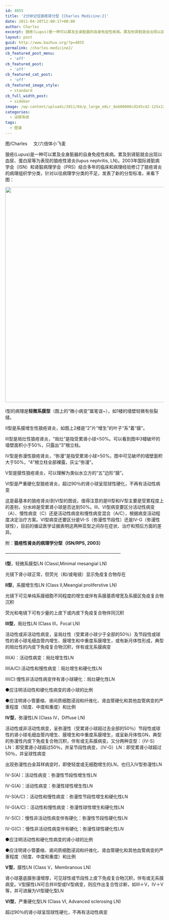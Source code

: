 ```yaml
---
id: 4055
title: '2分钟记住狼疮肾分型 [Charles Medicine:2]'
date: 2011-04-20T12:00:17+00:00
author: Charles
excerpt: 狼疮(Lupus)是一种可以累及全身脏器的自身免疫性疾病。累及到肾脏就会出现以血尿、蛋白尿等为表现的狼疮性肾炎。查尔斯图谱，让你2分钟内掌握狼疮肾炎的六个分型！
layout: post
guid: http://www.bazhua.org/?p=4055
permalink: /charles-medicine2/
cb_featured_post_menu:
  - 'off'
cb_featured_post:
  - 'off'
cb_featured_cat_post:
  - 'off'
cb_featured_image_style:
  - standard
cb_full_width_post:
  - sidebar
image: /wp-content/uploads/2011/04/p_large_e6Lr_6eb00000cd245c42-125x125.jpg
categories:
  - 泌尿系统
tags:
  - 图谱
---
```

图/Charles     文/六倍体小飞麦

狼疮(Lupus)是一种可以累及全身脏器的自身免疫性疾病。累及到肾脏就会出现以血尿、蛋白尿等为表现的狼疮性肾炎(lupus nephritis, LN)。2003年国际肾脏病学会（ISN）和肾脏病理学会（PRS）结合多年的临床和病理经验修订了狼疮肾炎的病理组织学分类，针对以往病理学分类的不足，发表了新的分型标准，来看下图：
  
[<img class="alignnone size-full wp-image-4056" title="p_large_e6Lr_6eb00000cd245c42" src="/wp-content/uploads/2011/04/p_large_e6Lr_6eb00000cd245c42.jpg" alt="" width="600" height="682" srcset="/wp-content/uploads/2011/04/p_large_e6Lr_6eb00000cd245c42.jpg 600w, /wp-content/uploads/2011/04/p_large_e6Lr_6eb00000cd245c42-131x150.jpg 131w, /wp-content/uploads/2011/04/p_large_e6Lr_6eb00000cd245c42-263x300.jpg 263w" sizes="(max-width: 600px) 100vw, 600px" />](/wp-content/uploads/2011/04/p_large_e6Lr_6eb00000cd245c42.jpg)
  
I型的病理是**轻微系膜型**（图上的“微小病变”属笔误~），如1楼的墙壁轻微有些裂缝。

II型是系膜增生性狼疮肾炎，如图上2楼是“2”片“增生”的叶子“系”着“膜”。

III型是局灶性狼疮肾炎，“局灶”是指受累肾小球<50%。可以看到图中3楼破坏的墙壁面积小于50%，只露出“3”根立柱。

IV型是弥漫性狼疮肾炎，“弥漫”是指受累肾小球>50%。图中可见破坏的墙壁面积大于50%，“4”根立柱全部裸露，灰尘“弥漫”。

V型是膜性狼疮肾炎，可以理解为类似水立方的“五”边形“膜”。

VI型是严重硬化型狼疮肾炎，超过90％的肾小球呈现球性硬化，不再有活动性病变

这是最基本的狼疮肾炎I到VI型的图说，值得注意的是III型和IV型主要是受累程度上的差别，分水岭是受累肾小球是否达到50%。III、VI型病变要区分活动性病变（A）、慢性病变（C）还是活动性病变和慢性病变混合（A/C），根据病变活动程度决定治疗方案。VI型病变还要区分是VI-S（弥漫性节段性）还是IV-G（弥漫性球性），目前的循证医学证据表明这两种亚型之间存在症状、治疗和预后方面的差异。

附：**狼疮性肾炎的病理学分型（ISN/RPS, 2003）**
  
─────────────────────────────────────
  
 **Ⅰ型**，轻微系膜型LN (ClassⅠ,Minimal mesangial LN)
  
光镜下肾小球正常，但荧光（和/或电镜）显示免疫复合物存在

**Ⅱ型**，系膜增生性LN (Class Ⅱ,Meangial proliferstive LN)
  
光镜下可见单纯系膜细胞不同程度的增生或伴有系膜基质增宽及系膜区免疫复合物沉积
  
荧光和电镜下可有少量的上皮下或内皮下免疫复合物伴同沉积

**Ⅲ型**，局灶性LN (Class Ⅲ，Focal LN)
  
活动性或非活动性病变，呈局灶性（受累肾小球少于全部的50％）及节段性或球性的肾小球毛细血管内增生、膜增生和中重度系膜增生，或有新月体性形成，典型的局灶性的内皮下免疫复合物沉积，伴有或无系膜病变
  
Ⅲ(A)：活动性病变：局灶增生性LN
  
Ⅲ(A/C):活动性和慢性病变：局灶增生和硬化性LN
  
Ⅲ(C):慢性非活动性病变伴有肾小球硬化：局灶硬化性LN
  
●应注明活动性和硬化性病变的肾小球的比例
  
●应注明肾小管萎缩、肾间质细胞浸润和纤维化、肾血管硬化和其他血管病变的严重程度（轻度、中度和重度）和比例

**Ⅳ型**，弥漫性LN (Class Ⅳ，Diffuse LN)
  
活动性或非活动性病变，呈弥漫性（受累肾小球超过去全部的50％）节段性或球性的肾小球毛细血管内增生、膜增生和中重度系膜增生，或呈新月体性GN，典型的弥漫性内皮下免疫复合物沉积，伴有或无系膜病变。又分两种亚型：（Ⅳ-S）LN：即受累肾小球超过50％，并呈节段性病变，（Ⅳ-G）LN：即受累肾小球超过50％，并呈球性病变
  
出现弥漫性白金耳样病变时，即使轻度或无细胞增生的LN，也归入Ⅳ型弥漫性LN
  
Ⅳ-S(A)：活动性病变：弥漫性节段性增生性LN
  
Ⅳ-G(A)：活动性病变：弥漫性球性增生性LN
  
Ⅳ-S(A/C)：活动性和慢性病变：弥漫性节段性增生和硬化性LN
  
Ⅳ-G(A/C)：活动性和慢性病变：弥漫性球性增生和硬化性LN
  
Ⅳ-S(C)：慢性非活动性病变伴有硬化：弥漫性节段性硬化性LN
  
Ⅳ-G(C)：慢性非活动性病变伴有硬化：弥漫性球性硬化性LN
  
●应注明活动性和硬化性病变的肾小球的比例
  
●应注明肾小管萎缩、肾间质细胞浸润和纤维化、肾血管硬化和其他血管病变的严重程度（轻度、中度和重度）和比例

**Ⅴ型**，膜性LN (Class Ⅴ，Membranous LN)
  
肾小球基底膜弥漫增厚，可见球性或节段性上皮下免疫复合物沉积，伴有或无系膜病变。Ⅴ型膜性LN可合并Ⅲ型或Ⅳ型病变，则应作出复合性诊断，如Ⅲ＋Ⅴ，Ⅳ＋Ⅴ等，并可进展为Ⅵ型硬化型LN

**Ⅵ型**，严重硬化型LN (Class Ⅵ, Advanced sclerosing LN)
  
超过90％的肾小球呈现球性硬化，不再有活动性病变
